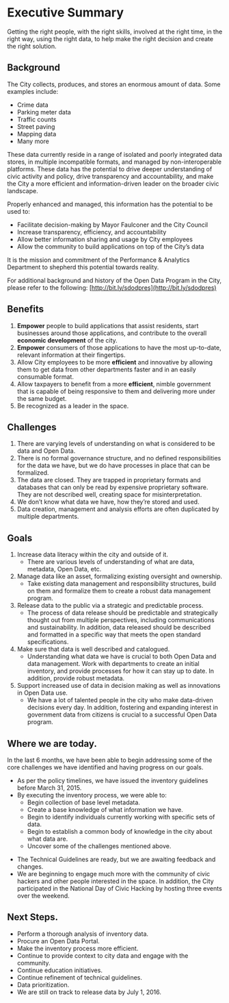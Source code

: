 # Executive Summary

Getting the right people, with the right skills, involved at the right time, in the right way, using the right data, to help make the right decision and create the right solution.

## Background
The City collects, produces, and stores an enormous amount of data.  Some examples include:

* Crime data
* Parking meter data
* Traffic counts
* Street paving
* Mapping data
* Many more

These data currently reside in a range of isolated and poorly integrated data stores, in multiple incompatible formats, and managed by non-interoperable platforms.  These data has the potential to drive deeper understanding of civic activity and policy, drive transparency and accountability, and make the City a more efficient and information-driven leader on the broader civic landscape.

Properly enhanced and managed, this information has the potential to be used to:

* Facilitate decision-making by Mayor Faulconer and the City Council
* Increase transparency, efficiency, and accountability
* Allow better information sharing and usage by City employees
* Allow the community to build applications on top of the City’s data

It is the mission and commitment of the Performance & Analytics Department to shepherd this potential towards reality. 

For additional background and history of the Open Data Program in the City, please refer to the following: [http://bit.ly/sdodpres](http://bit.ly/sdodpres)


## Benefits
1. **Empower** people to build applications that assist residents, start businesses around those applications, and contribute to the overall **economic development** of the city.
2. **Empower** consumers of those applications to have the most up-to-date, relevant information at their fingertips.
3. Allow City employees to be more **efficient** and innovative by allowing them to get data from other departments faster and in an easily consumable format.
4. Allow taxpayers to benefit from a more **efficient**, nimble government that is capable of being responsive to them and delivering more under the same budget.
5. Be recognized as a leader in the space.


## Challenges
1. There are varying levels of understanding on what is considered to be data and Open Data.  
2. There is no formal governance structure, and no defined responsibilities for the data we have, but we do have processes in place that can be formalized.
3. The data are closed.  They are trapped in proprietary formats and databases that can only be read by expensive proprietary software.  They are not described well, creating space for misinterpretation.
4. We don’t know what data we have, how they’re stored and used.
5. Data creation, management and analysis efforts are often duplicated by multiple departments.


## Goals
1. Increase data literacy within the city and outside of it.
    * There are various levels of understanding of what are data, metadata, Open Data, etc.
2. Manage data like an asset, formalizing existing oversight and ownership.
    * Take existing data management and responsibility structures, build on them and formalize them to create a robust data management program.
3. Release data to the public via a strategic and predictable process.
    * The process of data release should be predictable and strategically thought out from multiple perspectives, including communications and sustainability.  In addition, data released should be described and formatted in a specific way that meets the open standard specifications.
4. Make sure that data is well described and catalogued.
    * Understanding what data we have is crucial to both Open Data and data management.  Work with departments to create an initial inventory, and provide processes for how it can stay up to date.  In addition, provide robust metadata.
5. Support increased use of data in decision making as well as innovations in Open Data use.
    * We have a lot of talented people in the city who make data-driven decisions every day.  In addition, fostering and expanding interest in government data from citizens is crucial to a successful Open Data program.

## Where we are today.
In the last 6 months, we have been able to begin addressing some of the core challenges we have identified and having progress on our goals.  

* As per the policy timelines, we have issued the inventory guidelines before March 31, 2015.
* By executing the inventory process, we were able to:
    * Begin collection of base level metadata.
    * Create a base knowledge of what information we have.
    * Begin to identify individuals currently working with specific sets of data. 
    * Begin to establish a common body of knowledge in the city about what data are.
    * Uncover some of the challenges mentioned above.
+ The Technical Guidelines are ready, but we are awaiting feedback and changes.
+ We are beginning to engage much more with the community of civic hackers and other people interested in the space.  In addition, the City participated in the National Day of Civic Hacking by hosting three events over the weekend.  


## Next Steps.
* Perform a thorough analysis of inventory data.
* Procure an Open Data Portal.
* Make the inventory process more efficient.
* Continue to provide context to city data and engage with the community.
* Continue education initiatives.
* Continue refinement of technical guidelines.
* Data prioritization.
* We are still on track to release data by July 1, 2016.


